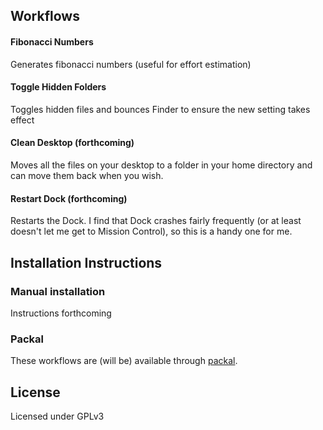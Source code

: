 ## Workflows

#### Fibonacci Numbers
Generates fibonacci numbers (useful for effort estimation)

#### Toggle Hidden Folders
Toggles hidden files and bounces Finder to ensure the new setting takes effect

#### Clean Desktop (forthcoming)
Moves all the files on your desktop to a folder in your home directory and 
can move them back when you wish.

#### Restart Dock (forthcoming)
Restarts the Dock. I find that Dock crashes fairly frequently (or at least doesn't let me 
get to Mission Control), so this is a handy one for me.

## Installation Instructions

### Manual installation
Instructions forthcoming

### Packal
These workflows are (will be) available through [packal](http://www.packal.org).

## License
Licensed under GPLv3
